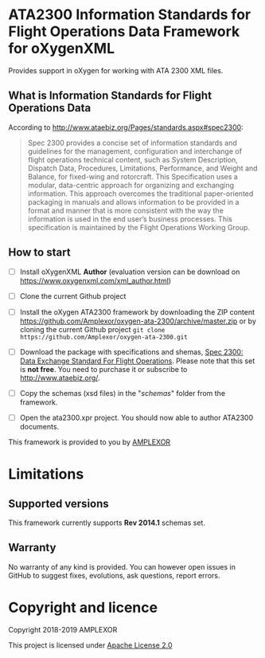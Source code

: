 # ATA2300 Information Standards for Flight Operations Data​ Framework for oXygenXML

Provides support in oXygen for working with ATA 2300 XML files.

## What is Information Standards for Flight Operations Data​

According to http://www.ataebiz.org/Pages/standards.aspx#spec2300:

> ​Spec 2300 provides a concise set of information standards and guidelines for the management, configuration and interchange of flight operations technical content, such as System Description, Dispatch Data, Procedures, Limitations, Performance, and Weight and Balance, for fixed-wing and rotorcraft. This Specification uses a modular, data-centric approach for organizing and exchanging information. This approach overcome​s the traditional paper-oriented packaging in manuals and allows information to be provided in a format and manner that is more consistent with the way the information is used in the end user’s business processes. This specification is maintained by the Flight Operations Working Group.



## How to start

- [ ] Install oXygenXML **Author** (evaluation version can be download on https://www.oxygenxml.com/xml_author.html)
- [ ] Clone the current Github project
- [ ] Install the oXygen ATA2300 framework by downloading the ZIP content https://github.com/Amplexor/oxygen-ata-2300/archive/master.zip or by cloning the current Github project `git clone https://github.com/Amplexor/oxygen-ata-2300.git`
- [ ] Download the package with specifications and shemas, [Spec 2300: Data Exchange Standard For Flight Operations](https://publications.airlines.org/CommerceProductDetail.aspx?Product=271). Please note that this set is **not free**. You need to purchase it or subscribe to http://www.ataebiz.org/.
- [ ] Copy the schemas (xsd files) in the "_schemas_" folder from the framework.
- [ ] Open the ata2300.xpr project. You should now able to author ATA2300 documents.


This framework is provided to you by [AMPLEXOR](https://www.amplexor.com) 


# Limitations

## Supported versions 

This framework currently supports **Rev 2014.1** schemas set.

## Warranty

No warranty of any kind is provided. You can however open issues in GitHub to suggest fixes, evolutions, ask questions, report errors.

# Copyright and licence

Copyright 2018-2019 AMPLEXOR

This project is licensed under [Apache License 2.0](LICENSE.txt)

